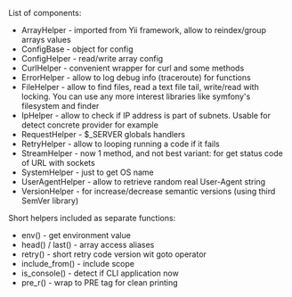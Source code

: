 List of components:
* ArrayHelper - imported from Yii framework, allow to reindex/group arrays values
* ConfigBase - object for config
* ConfigHelper - read/write array config
* CurlHelper - convenient wrapper for curl and some methods
* ErrorHelper - allow to log debug info (traceroute) for functions
* FileHelper - allow to find files, read a text file tail, write/read with locking. You can use any more interest libraries like symfony's filesystem and finder
* IpHelper - allow to check if IP address is part of subnets. Usable for detect concrete provider for example
* RequestHelper - $_SERVER globals handlers
* RetryHelper - allow to looping running a code if it fails
* StreamHelper - now 1 method, and not best variant: for get status code of URL with sockets
* SystemHelper - just to get OS name
* UserAgentHelper - allow to retrieve random real User-Agent string
* VersionHelper - for increase/decrease semantic versions (using third SemVer library)

Short helpers included as separate functions:
* env() - get environment value
* head() / last() - array access aliases
* retry() - short retry code version wit goto operator
* include_from() - include scope
* is_console() - detect if CLI application now
* pre_r() - wrap to PRE tag for clean printing
